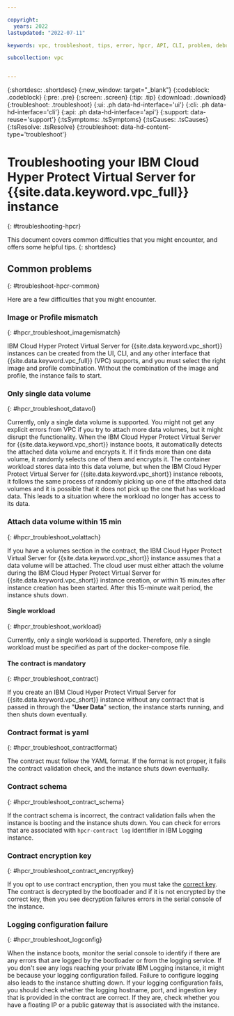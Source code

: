 ```yaml
---

copyright:
  years: 2022
lastupdated: "2022-07-11"

keywords: vpc, troubleshoot, tips, error, hpcr, API, CLI, problem, debug,  

subcollection: vpc


---
```


{:shortdesc: .shortdesc}
{:new_window: target="_blank"}
{:codeblock: .codeblock}
{:pre: .pre}
{:screen: .screen}
{:tip: .tip}
{:download: .download}
{:troubleshoot: .troubleshoot}
{:ui: .ph data-hd-interface='ui'}
{:cli: .ph data-hd-interface='cli'}
{:api: .ph data-hd-interface='api'}
{:support: data-reuse='support'}
{:tsSymptoms: .tsSymptoms}
{:tsCauses: .tsCauses}
{:tsResolve: .tsResolve}
{:troubleshoot: data-hd-content-type='troubleshoot'}

# Troubleshooting your IBM Cloud Hyper Protect Virtual Server for {{site.data.keyword.vpc_full}} instance
{: #troubleshooting-hpcr}

This document covers common difficulties that you might encounter, and offers some helpful tips.
{: shortdesc}

## Common problems
{: #troubleshoot-hpcr-common}

Here are a few difficulties that you might encounter.

### Image or Profile mismatch
{: #hpcr_troubleshoot_imagemismatch}

IBM Cloud Hyper Protect Virtual Server for {{site.data.keyword.vpc_short}} instances can be created from the UI, CLI, and any other interface that {{site.data.keyword.vpc_full}} (VPC) supports, and you must select the right image and profile combination. Without the combination of the image and profile, the instance fails to start.  

### Only single data volume
{: #hpcr_troubleshoot_datavol}

Currently, only a single data volume is supported. You might not get any explicit errors from VPC if you try to attach more data volumes, but it might disrupt the functionality. When the IBM Cloud Hyper Protect Virtual Server for {{site.data.keyword.vpc_short}} instance boots, it automatically detects the attached data volume and encrypts it. If it finds more than one data volume, it randomly selects one of them and encrypts it. The container workload stores data into this data volume, but when the IBM Cloud Hyper Protect Virtual Server for {{site.data.keyword.vpc_short}} instance reboots, it follows the same process of randomly picking up one of the attached data volumes and it is possible that it does not pick up the one that has workload data. This leads to a situation where the workload no longer has access to its data.

### Attach data volume within 15 min
{: #hpcr_troubleshoot_volattach}

If you have a volumes section in the contract, the IBM Cloud Hyper Protect Virtual Server for {{site.data.keyword.vpc_short}} instance assumes that a data volume will be attached. The cloud user must either attach the volume during the IBM Cloud Hyper Protect Virtual Server for {{site.data.keyword.vpc_short}} instance creation, or within 15 minutes after instance creation has been started. After this 15-minute wait period, the instance shuts down.

#### Single workload
{: #hpcr_troubleshoot_workload}

Currently, only a single workload is supported. Therefore, only a single workload must be specified as part of the docker-compose file.

#### The contract is mandatory
{: #hpcr_troubleshoot_contract}

If you create an IBM Cloud Hyper Protect Virtual Server for {{site.data.keyword.vpc_short}} instance without any contract that is passed in through the "**User Data**" section, the instance starts running, and then shuts down eventually.

### Contract format is yaml
{: #hpcr_troubleshoot_contractformat}

The contract must follow the YAML format. If the format is not proper, it fails the contract validation check, and the instance shuts down eventually.

###  Contract schema
{: #hpcr_troubleshoot_contract_schema}

If the contract schema is incorrect, the contract validation fails when the instance is booting and the instance shuts down. You can check for errors that are associated with `hpcr-contract log` identifier in IBM Logging instance.

### Contract encryption key
{: #hpcr_troubleshoot_contract_encryptkey}

If you opt to use contract encryption, then you must take the [correct key](/docs/vpc?topic=vpc-about-contract_se##encrypt_downloadcert). The contract is decrypted by the bootloader and if it is not encrypted by the correct key, then you see decryption failures errors in the serial console of the instance.

### Logging configuration failure
{: #hpcr_troubleshoot_logconfig}

When the instance boots, monitor the serial console to identify if there are any errors that are logged by the bootloader or from the logging service. If you don't see any logs reaching your private IBM Logging instance, it might be because your logging configuration failed. Failure to configure logging also leads to the instance shutting down. If your logging configuration fails, you should check whether the logging hostname, port, and ingestion key that is provided in the contract are correct. If they are, check whether you have a floating IP or a public gateway that is associated with the instance.
